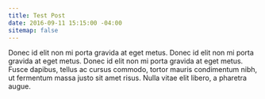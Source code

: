 ```yaml
---
title: Test Post
date: 2016-09-11 15:15:00 -04:00
sitemap: false
---
```


Donec id elit non mi porta gravida at eget metus. Donec id elit non mi porta gravida at eget metus. Donec id elit non mi porta gravida at eget metus. Fusce dapibus, tellus ac cursus commodo, tortor mauris condimentum nibh, ut fermentum massa justo sit amet risus. Nulla vitae elit libero, a pharetra augue.